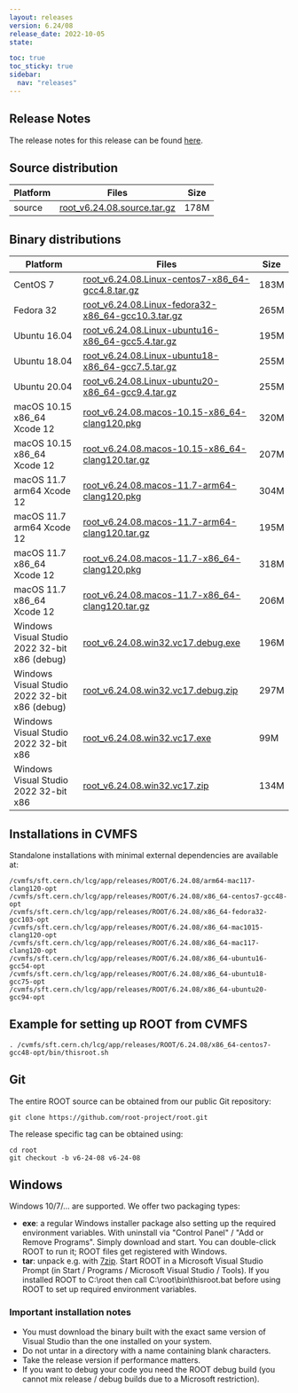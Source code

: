 ```yaml
---
layout: releases
version: 6.24/08
release_date: 2022-10-05
state:

toc: true
toc_sticky: true
sidebar:
  nav: "releases"
---
```



## Release Notes

The release notes for this release can be found [here](https://root.cern/doc/v624/release-notes.html#release-6.2408).

## Source distribution

| Platform       | Files | Size |
|-----------|-------|-----|
| source | [root_v6.24.08.source.tar.gz](https://root.cern/download/root_v6.24.08.source.tar.gz) | 178M |


## Binary distributions

| Platform       | Files | Size |
|-----------|-------|-----|
| CentOS 7 | [root_v6.24.08.Linux-centos7-x86_64-gcc4.8.tar.gz](https://root.cern/download/root_v6.24.08.Linux-centos7-x86_64-gcc4.8.tar.gz) | 183M |
| Fedora 32 | [root_v6.24.08.Linux-fedora32-x86_64-gcc10.3.tar.gz](https://root.cern/download/root_v6.24.08.Linux-fedora32-x86_64-gcc10.3.tar.gz) | 265M |
| Ubuntu 16.04 | [root_v6.24.08.Linux-ubuntu16-x86_64-gcc5.4.tar.gz](https://root.cern/download/root_v6.24.08.Linux-ubuntu16-x86_64-gcc5.4.tar.gz) | 195M |
| Ubuntu 18.04 | [root_v6.24.08.Linux-ubuntu18-x86_64-gcc7.5.tar.gz](https://root.cern/download/root_v6.24.08.Linux-ubuntu18-x86_64-gcc7.5.tar.gz) | 255M |
| Ubuntu 20.04 | [root_v6.24.08.Linux-ubuntu20-x86_64-gcc9.4.tar.gz](https://root.cern/download/root_v6.24.08.Linux-ubuntu20-x86_64-gcc9.4.tar.gz) | 255M |
| macOS 10.15 x86_64 Xcode 12 | [root_v6.24.08.macos-10.15-x86_64-clang120.pkg](https://root.cern/download/root_v6.24.08.macos-10.15-x86_64-clang120.pkg) | 320M |
| macOS 10.15 x86_64 Xcode 12 | [root_v6.24.08.macos-10.15-x86_64-clang120.tar.gz](https://root.cern/download/root_v6.24.08.macos-10.15-x86_64-clang120.tar.gz) | 207M |
| macOS 11.7 arm64 Xcode 12 | [root_v6.24.08.macos-11.7-arm64-clang120.pkg](https://root.cern/download/root_v6.24.08.macos-11.7-arm64-clang120.pkg) | 304M |
| macOS 11.7 arm64 Xcode 12 | [root_v6.24.08.macos-11.7-arm64-clang120.tar.gz](https://root.cern/download/root_v6.24.08.macos-11.7-arm64-clang120.tar.gz) | 195M |
| macOS 11.7 x86_64 Xcode 12 | [root_v6.24.08.macos-11.7-x86_64-clang120.pkg](https://root.cern/download/root_v6.24.08.macos-11.7-x86_64-clang120.pkg) | 318M |
| macOS 11.7 x86_64 Xcode 12 | [root_v6.24.08.macos-11.7-x86_64-clang120.tar.gz](https://root.cern/download/root_v6.24.08.macos-11.7-x86_64-clang120.tar.gz) | 206M |
| Windows Visual Studio 2022 32-bit x86  (debug) | [root_v6.24.08.win32.vc17.debug.exe](https://root.cern/download/root_v6.24.08.win32.vc17.debug.exe) | 196M |
| Windows Visual Studio 2022 32-bit x86  (debug) | [root_v6.24.08.win32.vc17.debug.zip](https://root.cern/download/root_v6.24.08.win32.vc17.debug.zip) | 297M |
| Windows Visual Studio 2022 32-bit x86  | [root_v6.24.08.win32.vc17.exe](https://root.cern/download/root_v6.24.08.win32.vc17.exe) |  99M |
| Windows Visual Studio 2022 32-bit x86  | [root_v6.24.08.win32.vc17.zip](https://root.cern/download/root_v6.24.08.win32.vc17.zip) | 134M |

## Installations in CVMFS

Standalone installations with minimal external dependencies are available at:
~~~
/cvmfs/sft.cern.ch/lcg/app/releases/ROOT/6.24.08/arm64-mac117-clang120-opt
/cvmfs/sft.cern.ch/lcg/app/releases/ROOT/6.24.08/x86_64-centos7-gcc48-opt
/cvmfs/sft.cern.ch/lcg/app/releases/ROOT/6.24.08/x86_64-fedora32-gcc103-opt
/cvmfs/sft.cern.ch/lcg/app/releases/ROOT/6.24.08/x86_64-mac1015-clang120-opt
/cvmfs/sft.cern.ch/lcg/app/releases/ROOT/6.24.08/x86_64-mac117-clang120-opt
/cvmfs/sft.cern.ch/lcg/app/releases/ROOT/6.24.08/x86_64-ubuntu16-gcc54-opt
/cvmfs/sft.cern.ch/lcg/app/releases/ROOT/6.24.08/x86_64-ubuntu18-gcc75-opt
/cvmfs/sft.cern.ch/lcg/app/releases/ROOT/6.24.08/x86_64-ubuntu20-gcc94-opt
~~~


## Example for setting up ROOT from CVMFS

~~~
. /cvmfs/sft.cern.ch/lcg/app/releases/ROOT/6.24.08/x86_64-centos7-gcc48-opt/bin/thisroot.sh
~~~

## Git

The entire ROOT source can be obtained from our public Git repository:

~~~
git clone https://github.com/root-project/root.git
~~~
The release specific tag can be obtained using:
~~~
cd root
git checkout -b v6-24-08 v6-24-08
~~~


## Windows

Windows 10/7/... are supported. We offer two packaging types:

 * **exe**: a regular Windows installer package also setting up the required environment variables. With uninstall via "Control Panel" / "Add or Remove Programs". Simply download and start. You can double-click ROOT to run it; ROOT files get registered with Windows.
 * **tar**: unpack e.g. with [7zip](https://www.7-zip.org). Start ROOT in a Microsoft Visual Studio Prompt (in Start / Programs / Microsoft Visual Studio / Tools). If you installed ROOT to C:\root then call C:\root\bin\thisroot.bat before using ROOT to set up required environment variables.

### Important installation notes

 * You must download the binary built with the exact same version of Visual Studio than the one installed on your system.
 * Do not untar in a directory with a name containing blank characters.
 * Take the release version if performance matters.
 * If you want to debug your code you need the ROOT debug build (you cannot mix release / debug builds due to a Microsoft restriction).

